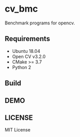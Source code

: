 # cv_bmc
Benchmark programs for opencv.

## Requirements
* Ubuntu 18.04
* Open CV v3.2.0
* CMake >= 3.7
* Python 2

## Build

## DEMO

## LICENSE
MIT License
